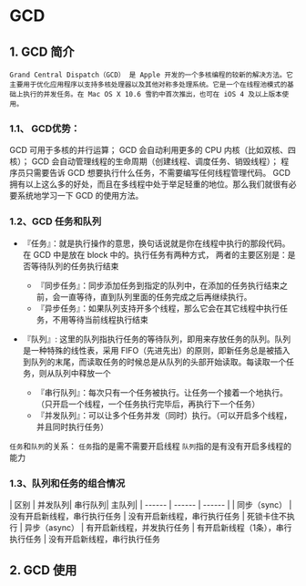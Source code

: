 
# GCD

## 1. GCD 简介

    Grand Central Dispatch（GCD） 是 Apple 开发的一个多核编程的较新的解决方法。它主要用于优化应用程序以支持多核处理器以及其他对称多处理系统。它是一个在线程池模式的基础上执行的并发任务。在 Mac OS X 10.6 雪豹中首次推出，也可在 iOS 4 及以上版本使用。

### 1.1、 GCD优势：

GCD 可用于多核的并行运算；
GCD 会自动利用更多的 CPU 内核（比如双核、四核）；
GCD 会自动管理线程的生命周期（创建线程、调度任务、销毁线程）；
程序员只需要告诉 GCD 想要执行什么任务，不需要编写任何线程管理代码。
GCD 拥有以上这么多的好处，而且在多线程中处于举足轻重的地位。那么我们就很有必要系统地学习一下 GCD 的使用方法。

### 1.2、GCD 任务和队列


- 『任务』：就是执行操作的意思，换句话说就是你在线程中执行的那段代码。在 GCD 中是放在 block 中的。执行任务有两种方式， 
    两者的主要区别是：是否等待队列的任务执行结束
    - 『同步任务』：同步添加任务到指定的队列中，在添加的任务执行结束之前，会一直等待，直到队列里面的任务完成之后再继续执行。
    - 『异步任务』：如果队列支持开多个线程，那么它会在其它线程中执行任务，不用等待当前线程执行结束

- 『队列』: 这里的队列指执行任务的等待队列，即用来存放任务的队列。队列是一种特殊的线性表，采用 FIFO（先进先出）的原则，即新任务总是被插入到队列的末尾，而读取任务的时候总是从队列的头部开始读取。每读取一个任务，则从队列中释放一个
    
    - 『串行队列』：每次只有一个任务被执行。让任务一个接着一个地执行。（只开启一个线程，一个任务执行完毕后，再执行下一个任务）
    - 『并发队列』：可以让多个任务并发（同时）执行。（可以开启多个线程，并且同时执行任务）


`任务`和`队列`的关系：
`任务`指的是需不需要开启线程
`队列`指的是有没有开启多线程的能力

### 1.3、队列和任务的组合情况

| 区别 | 并发队列| 串行队列| 主队列| 
| ------ | ------ | ------ |
| 同步（sync）  |    没有开启新线程，串行执行任务   |   没有开启新线程，串行执行任务    |  死锁卡住不执行
| 异步（async） |     有开启新线程，并发执行任务     | 有开启新线程（1条），串行执行任务     |  没有开启新线程，串行执行任务

## 2. GCD 使用

